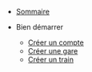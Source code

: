 * [Sommaire](/)

* Bien démarrer
    * [Créer un compte](create-account)
    * [Créer une gare](create-gare)
    * [Créer un train](create-train)